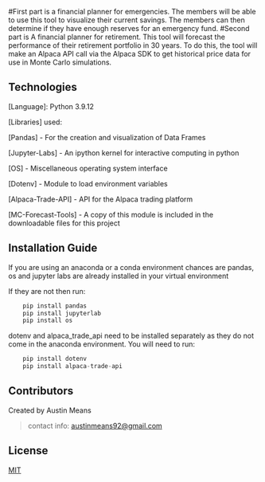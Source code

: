 #First part is a financial planner for emergencies. The members will be able to use this tool to visualize their current savings. The members can then determine if they have enough reserves for an emergency fund.
#Second part is A financial planner for retirement. This tool will forecast the performance of their retirement portfolio in 30 years. To do this, the tool will make an Alpaca API call via the Alpaca SDK to get historical price data for use in Monte Carlo simulations.



## Technologies
[Language]: Python 3.9.12

[Libraries] used:

[Pandas] - For the creation and visualization of Data Frames

[Jupyter-Labs] - An ipython kernel for interactive computing in python

[OS] - Miscellaneous operating system interface

[Dotenv] - Module to load environment variables

[Alpaca-Trade-API] - API for the Alpaca trading platform

[MC-Forecast-Tools] - A copy of this module is included in the downloadable files for this project

## Installation Guide

If you are using an anaconda or a conda environment chances are pandas, os and jupyter labs are already installed in your virtual environment 

If they are not then run:
```python
    pip install pandas
    pip install jupyterlab
    pip install os
```

dotenv and alpaca_trade_api need to be installed separately as they do not come in the anaconda environment.
You will need to run:
```python
    pip install dotenv
    pip install alpaca-trade-api
```

## Contributors
Created by Austin Means
>contact info: austinmeans92@gmail.com

## License

[MIT](LICENSE)
